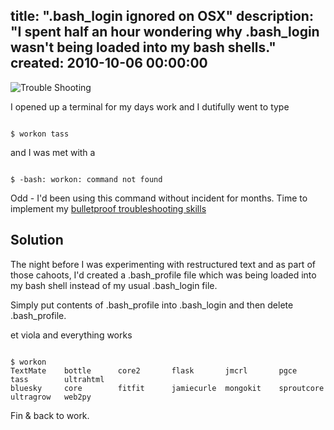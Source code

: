 title: ".bash_login ignored on OSX"
description: "I spent half an hour wondering why .bash_login wasn't being loaded into my bash shells."
created: 2010-10-06 00:00:00
---

![Trouble Shooting](http://media.jamiecurle.com/uploads/2010/10/06/blogimage/Trouble_Shooting.850x600.jpg)

I opened up a terminal for my days work and I dutifully went to type


<code lang="bash">
$ workon tass
</code>


and I was met with a 


<code lang="bash">
$ -bash: workon: command not found
</code>


Odd - I'd been using this command without incident for months.  Time to implement my [bulletproof troubleshooting skills](/blog/4-Bulletproof-Troubleshooting)

## Solution

The night before I was experimenting with restructured text and as part of those cahoots, I'd created a .bash_profile file which was being loaded into my bash shell instead of my usual .bash_login file.

Simply put contents of .bash_profile into .bash_login and then delete .bash_profile.

et viola and everything works

<code lang="bash">
$ workon 
TextMate    bottle      core2       flask       jmcrl       pgce        tass        ultrahtml   
bluesky     core        fitfit      jamiecurle  mongokit    sproutcore  ultragrow   web2py 
</code>


Fin & back to work.